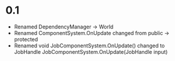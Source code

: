 # 0.1
* Renamed DependencyManager -> World
* Renamed ComponentSystem.OnUpdate changed from public -> protected
* Renamed void JobComponentSystem.OnUpdate() changed to JobHandle JobComponentSystem.OnUpdate(JobHandle input) 


